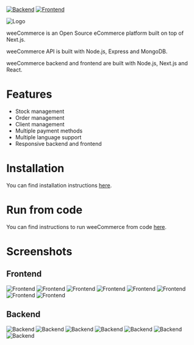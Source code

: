 [![Backend](https://github.com/aelassas/weecommerce/actions/workflows/backend.yml/badge.svg)](https://github.com/aelassas/weecommerce/actions/workflows/backend.yml)
[![Frontend](https://github.com/aelassas/weecommerce/actions/workflows/frontend.yml/badge.svg)](https://github.com/aelassas/weecommerce/actions/workflows/frontend.yml)

![Logo](__content/logo.png)

weeCommerce is an Open Source eCommerce platform built on top of Next.js.

weeCommerce API is built with Node.js, Express and MongoDB.

weeCommerce backend and frontend are built with Node.js, Next.js and React.

# Features

* Stock management
* Order management
* Client management
* Multiple payment methods
* Multiple language support
* Responsive backend and frontend

# Installation

You can find installation instructions [here](https://github.com/aelassas/weecommerce/wiki/Installation).

# Run from code

You can find instructions to run weeCommerce from code [here](https://github.com/aelassas/weecommerce/wiki/Run-from-code).

# Screenshots

## Frontend

![Frontend](__content/frontend-1.png)
![Frontend](__content/frontend-7-bis.png)
![Frontend](__content/frontend-8-bis.png)
![Frontend](__content/frontend-2.png)
![Frontend](__content/frontend-3.png)
![Frontend](__content/frontend-4.png)
![Frontend](__content/frontend-5.png)
![Frontend](__content/frontend-6.png)

## Backend

![Backend](__content/backend-1.png)
![Backend](__content/backend-2.png)
![Backend](__content/backend-3.png)
![Backend](__content/backend-4.png)
![Backend](__content/backend-5.png)
![Backend](__content/backend-6.png)
![Backend](__content/backend-7.png)
